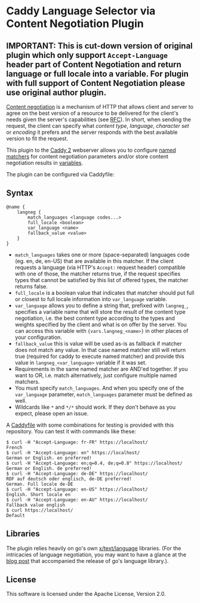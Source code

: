 # Caddy Language Selector via Content Negotiation Plugin

## IMPORTANT: This is cut-down version of original plugin which only support `Accept-Language` header part of Content Negotiation and return language or full locale into a variable. For plugin with full support of Content Negotiation please use original author plugin.

[Content negotiation](https://en.wikipedia.org/wiki/Content_negotiation) is a mechanism of HTTP that allows client and server to agree on the best version of a resource to be delivered for the client's needs given the server's capabilities (see [RFC](https://datatracker.ietf.org/doc/html/rfc7231#section-5.3)). In short, when sending the request, the client can specify what *content type*, *language*, *character set* or *encoding* it prefers and the server responds with the best available version to fit the request.

This plugin to the [Caddy 2](https://caddyserver.com/) webserver allows you to configure [named matchers](https://caddyserver.com/docs/caddyfile/matchers#named-matchers) for content negotiation parameters and/or store content negotiation results in [variables](https://caddyserver.com/docs/conventions#placeholders).

The plugin can be configured via Caddyfile:

## Syntax

```Caddyfile
@name {
    langneg {
        match_languages <language codes...>
        full_locale <boolean>
        var_language <name>
        fallback_value <value>
    }
}
```

* `match_languages` takes one or more (space-separated) languages code (eg. en, de, en-US) that are available in this matcher. If the client requests a language (via HTTP's `Accept:` request header) compatible with one of those, the matcher returns true, if the request specifies types that cannot be satisfied by this list of offered types, the matcher returns false.
* `full_locale` is a boolean value that indicates that matcher should put full or closest to full locale information into `var_language` variable. 
* `var_language` allows you to define a string that, prefixed with `langneg_`, specifies a variable name that will store the result of the content type negotiation, i.e. the best content type according to the types and weights specified by the client and what is on offer by the server. You can access this variable with `{vars.langneg_<name>}` in other places of your configuration.
* `fallback_value` this is value will be used as-is as fallback if matcher does not match any value. In that case named matcher still will return true (required for caddy to execute named matcher) and provide this value in `langneg_<var_language>` variable if it was set.
* Requirements in the same named matcher are AND'ed together. If you want to OR, i.e. match alternatively, just configure multiple named matchers.
* You must specify `match_languages`. And when you specify one of the `var_language` parameter, `match_languages` parameter must be defined as well.
* Wildcards like `*` and `*/*` should work. If they don't behave as you expect, please open an issue.

A [Caddyfile](./Caddyfile) with some combinations for testing is provided with this repository. You can test it with commands like these:

```shell
$ curl -H "Accept-Language: fr-FR" https://localhost/
French
$ curl -H "Accept-Language: en" https://localhost/
German or English. en preferred!
$ curl -H "Accept-Language: en;q=0.4, de;q=0.8" https://localhost/
German or English. de preferred!
$ curl -H "Accept-Language: de-DE" https://localhost/
RDF auf deutsch oder englisch, de-DE preferred!
German. Full locale de-DE
$ curl -H "Accept-Language: en-US" https://localhost/
English. Short locale en
$ curl -H "Accept-Language: en-AU" https://localhost/
Fallback value english
$ curl https://localhost/
Default
```

## Libraries

The plugin relies heavily on go's own [x/text/language](https://pkg.go.dev/golang.org/x/text/language) libraries. (For the intricacies of language negotiation, you may want to have a glance at the [blog post](https://go.dev/blog/matchlang) that accompanied the release of go's language library.).

## License

This software is licensed under the Apache License, Version 2.0.
